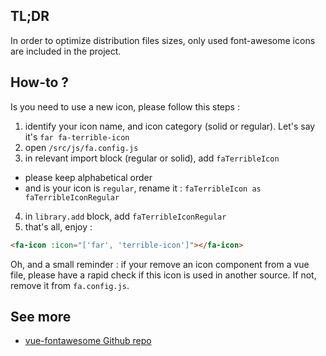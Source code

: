 ## TL;DR

In order to optimize distribution files sizes, only used font-awesome icons are included in the project.

## How-to ?

Is you need to use a new icon, please follow this steps :

1. identify your icon name, and icon category (solid or regular). Let's say it's `far fa-terrible-icon`
2. open `/src/js/fa.config.js`
3. in relevant import block (regular or solid), add `faTerribleIcon`
  * please keep alphabetical order
  * and is your icon is `regular`, rename it : `faTerribleIcon as faTerribleIconRegular`
4. in `library.add` block, add `faTerribleIconRegular`
5. that's all, enjoy :

``` html
<fa-icon :icon="['far', 'terrible-icon']"></fa-icon>
```

Oh, and a small reminder : if your remove an icon component from a vue file, please have a rapid check if this icon is used in another source. If not, remove it from `fa.config.js`.

## See more

* [vue-fontawesome Github repo](https://github.com/FortAwesome/vue-fontawesome#recommended)
